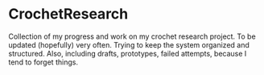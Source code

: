 # CrochetResearch

Collection of my progress and work on my crochet research project. To be updated (hopefully) very often. Trying to keep the system organized and structured. Also, including drafts, prototypes, failed attempts, because I tend to forget things.
